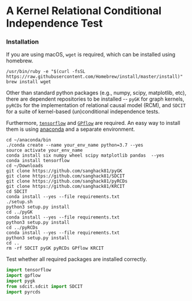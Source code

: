 # A Kernel Relational Conditional Independence Test


### Installation

If you are using macOS, `wget` is required, which can be installed using homebrew.

```
/usr/bin/ruby -e "$(curl -fsSL https://raw.githubusercontent.com/Homebrew/install/master/install)"
brew install wget
```


Other than standard python packages (e.g., numpy, scipy, matplotlib, etc), there are dependent repositories to be installed -- `pyGK` for graph kernels, `pyRCDs` for the implementation of relational causal model (RCM), and `SDCIT` for a suite of kernel-based (un)conditional independence tests.
 
Furthermore, [`tensorflow`](https://www.tensorflow.org) and [`GPflow`](https://github.com/GPflow/GPflow) are required.
An easy way to install them is using [anaconda](https://www.continuum.io/downloads) and a separate environment.

```
cd ~/anaconda/bin
./conda create --name your_env_name python=3.7 --yes
source activate your_env_name
conda install six numpy wheel scipy matplotlib pandas  --yes 
conda install tensorflow
cd ~/Downloads
git clone https://github.com/sanghack81/pyGK
git clone https://github.com/sanghack81/SDCIT
git clone https://github.com/sanghack81/pyRCDs
git clone https://github.com/sanghack81/KRCIT
cd SDCIT
conda install --yes --file requirements.txt
./setup.sh
python3 setup.py install
cd ../pyGK
conda install --yes --file requirements.txt
python3 setup.py install
cd ../pyRCDs
conda install --yes --file requirements.txt
python3 setup.py install
cd ..
rm -rf SDCIT pyGK pyRCDs GPflow KRCIT
```

Test whether all required packages are installed correctly.

```python
import tensorflow
import gpflow
import pygk
from sdcit.sdcit import SDCIT
import pyrcds
```

